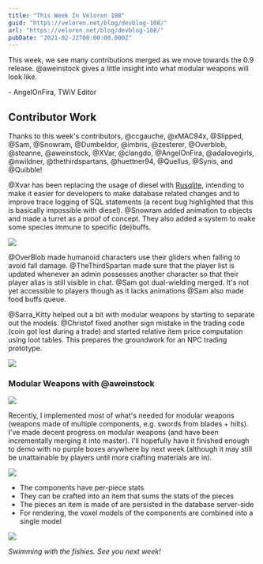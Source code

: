 ```yaml
---
title: "This Week In Veloren 108"
guid: "https://veloren.net/blog/devblog-108/"
url: "https://veloren.net/blog/devblog-108/"
pubDate: "2021-02-22T00:00:00.000Z"
---
```


This week, we see many contributions merged as we move towards the 0.9 release. @aweinstock gives a little insight into what modular weapons will look like.

\- AngelOnFira, TWiV Editor

## Contributor Work

Thanks to this week's contributors, @ccgauche, @xMAC94x, @Slipped, @Sam, @Snowram, @Dumbeldor, @imbris, @zesterer, @Overblob, @steanne, @aweinstock, @XVar, @clangdo, @AngelOnFira, @adalovegirls, @nwildner, @thethirdspartans, @huettner94, @Quellus, @Synis, and @Quibble!

@Xvar has been replacing the usage of diesel with [Rusqlite](https://github.com/rusqlite/rusqlite), intending to make it easier for developers to make database related changes and to improve trace logging of SQL statements (a recent bug highlighted that this is basically impossible with diesel). @Snowram added animation to objects and made a turret as a proof of concept. They also added a system to make some species immune to specific (de)buffs.

![](https://s3.eu-central-2.wasabisys.com/veloren-blog/cdn/523568428905398283/815298340685217802/screenshot_1614452647661.png)

@OverBlob made humanoid characters use their gliders when falling to avoid fall damage. @TheThirdSpartan made sure that the player list is updated whenever an admin possesses another character so that their player alias is still visible in chat. @Sam got dual-wielding merged. It's not yet accessible to players though as it lacks animations @Sam also made food buffs queue.

@Sarra_Kitty helped out a bit with modular weapons by starting to separate out the models. @Christof fixed another sign mistake in the trading code (coin got lost during a trade) and started relative item price computation using loot tables. This prepares the groundwork for an NPC trading prototype.

![](https://s3.eu-central-2.wasabisys.com/veloren-blog/cdn/523568428905398283/814341947035484164/screenshot_1614224621704.png)

### Modular Weapons with @aweinstock

![](https://s3.eu-central-2.wasabisys.com/veloren-blog/cdn/539518074106413056/815727154058887169/ezgif.com-video-to-gif.gif)

Recently, I implemented most of what's needed for modular weapons (weapons made of multiple components, e.g. swords from blades + hilts). I've made decent progress on modular weapons (and have been incrementally merging it into master). I'll hopefully have it finished enough to demo with no purple boxes anywhere by next week (although it may still be unattainable by players until more crafting materials are in).

![](https://s3.eu-central-2.wasabisys.com/veloren-blog/cdn/539518074106413056/815727632402350110/ezgif.com-video-to-gif1.gif)

- The components have per-piece stats
- They can be crafted into an item that sums the stats of the pieces
- The pieces an item is made of are persisted in the database server-side
- For rendering, the voxel models of the components are combined into a single model

![](https://s3.eu-central-2.wasabisys.com/veloren-blog/cdn/523568428905398283/814668306577227796/unknown.png)

_Swimming with the fishies. See you next week!_
